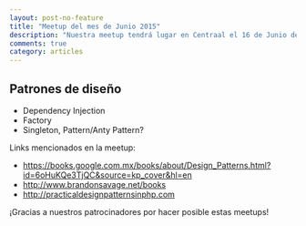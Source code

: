 ```yaml
---
layout: post-no-feature
title: "Meetup del mes de Junio 2015"
description: "Nuestra meetup tendrá lugar en Centraal el 16 de Junio de 2015."
comments: true
category: articles
---
```


## Patrones de diseño

* Dependency Injection
* Factory
* Singleton, Pattern/Anty Pattern?

Links mencionados en la meetup:

* https://books.google.com.mx/books/about/Design_Patterns.html?id=6oHuKQe3TjQC&source=kp_cover&hl=en
* http://www.brandonsavage.net/books
* http://practicaldesignpatternsinphp.com


¡Gracias a nuestros patrocinadores por hacer posible estas meetups!
